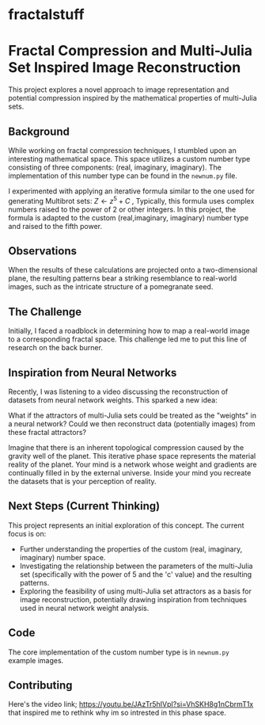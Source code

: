 # fractalstuff
# Fractal Compression and Multi-Julia Set Inspired Image Reconstruction

This project explores a novel approach to image representation and potential compression inspired by the mathematical properties of multi-Julia sets.

## Background

While working on fractal compression techniques, I stumbled upon an interesting mathematical space. This space utilizes a custom number type consisting of three components: (real, imaginary, imaginary). The implementation of this number type can be found in the `newnum.py` file.

I experimented with applying an iterative formula similar to the one used for generating Multibrot sets: $Z \leftarrow z^5 + C$ , Typically, this formula uses complex numbers raised to the power of 2 or other integers. In this project, the formula is adapted to the custom (real,imaginary, imaginary) number type and raised to the fifth power.

## Observations

When the results of these calculations are projected onto a two-dimensional plane, the resulting patterns bear a striking resemblance to real-world images, such as the intricate structure of a pomegranate seed.

## The Challenge

Initially, I faced a roadblock in determining how to map a real-world image to a corresponding fractal space. This challenge led me to put this line of research on the back burner.

## Inspiration from Neural Networks

Recently, I was listening to a video discussing the reconstruction of datasets from neural network weights. This sparked a new idea:

What if the attractors of multi-Julia sets could be treated as the "weights" in a neural network? Could we then reconstruct data (potentially images) from these fractal attractors?

Imagine that there is an inherent topological compression caused by the gravity well of the planet. This iterative phase space represents the material reality of the planet. Your mind is a network whose weight and gradients are continually filled in by the external universe. Inside your mind you recreate the datasets that is your perception of reality.

## Next Steps (Current Thinking)

This project represents an initial exploration of this concept. The current focus is on:

* Further understanding the properties of the custom (real, imaginary, imaginary) number space.
* Investigating the relationship between the parameters of the multi-Julia set (specifically with the power of 5 and the 'c' value) and the resulting patterns.
* Exploring the feasibility of using multi-Julia set attractors as a basis for image reconstruction, potentially drawing inspiration from techniques used in neural network weight analysis.

## Code

The core implementation of the custom number type is in `newnum.py`
example images.

## Contributing
Here's the video link; https://youtu.be/JAzTr5hIVpI?si=VhSKH8g1nCbrmT1x
that inspired me to rethink why im so intrested in this phase space. 
